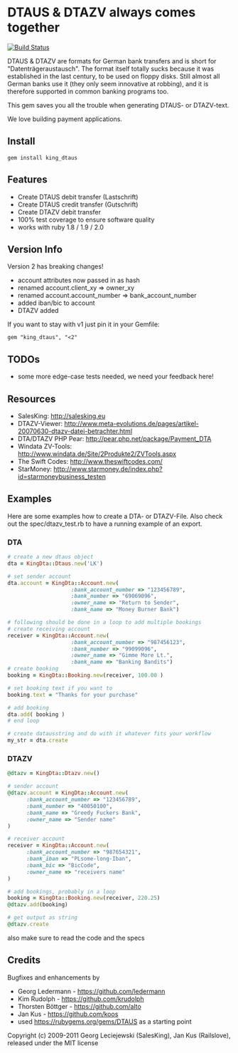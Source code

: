 # DTAUS & DTAZV always comes together

[![Build Status](https://secure.travis-ci.org/salesking/king_dtaus.png)](http://travis-ci.org/salesking/king_dtaus)

DTAUS & DTAZV are formats for German bank transfers and is short for
"Datenträgeraustausch". The format itself totally sucks because it was
established in the last century, to be used on floppy disks. Still almost
all German banks use it (they only seem innovative at robbing), and it is
therefore supported in common banking programs too.

This gem saves you all the trouble when generating DTAUS- or DTAZV-text.

We love building payment applications.

## Install

    gem install king_dtaus

## Features

* Create DTAUS debit transfer (Lastschrift)
* Create DTAUS credit transfer (Gutschrift)
* Create DTAZV debit transfer
* 100% test coverage to ensure software quality
* works with ruby 1.8 / 1.9 / 2.0

## Version Info

Version 2 has breaking changes!

* account attributes now passed in as hash
* renamed account.client_xy => owner_xy
* renamed account.account_number => bank_account_number
* added iban/bic to account
* DTAZV added

If you want to stay with v1 just pin it in your Gemfile:

    gem "king_dtaus", "<2"

## TODOs

* some more edge-case tests needed, we need your feedback here!

## Resources

* SalesKing: http://salesking.eu
* DTAZV-Viewer: http://www.meta-evolutions.de/pages/artikel-20070630-dtazv-datei-betrachter.html
* DTA/DTAZV PHP Pear: http://pear.php.net/package/Payment_DTA
* Windata ZV-Tools: http://www.windata.de/Site/2Produkte2/ZVTools.aspx
* The Swift Codes: http://www.theswiftcodes.com/
* StarMoney: http://www.starmoney.de/index.php?id=starmoneybusiness_testen

## Examples

Here are some examples how to create a DTA- or DTAZV-File. Also check out the spec/dtazv_test.rb to have a running example of an export.

### DTA

```ruby
# create a new dtaus object
dta = KingDta::Dtaus.new('LK')

# set sender account
dta.account = KingDta::Account.new(
                    :bank_account_number => "123456789",
                    :bank_number => "69069096",
                    :owner_name => "Return to Sender",
                    :bank_name => "Money Burner Bank")

# following should be done in a loop to add multiple bookings
# create receiving account
receiver = KingDta::Account.new(
                    :bank_account_number => "987456123",
                    :bank_number => "99099096",
                    :owner_name => "Gimme More Lt.",
                    :bank_name => "Banking Bandits")
# create booking
booking = KingDta::Booking.new(receiver, 100.00 )

# set booking text if you want to
booking.text = "Thanks for your purchase"

# add booking
dta.add( booking )
# end loop

# create datausstring and do with it whatever fits your workflow
my_str = dta.create

```
### DTAZV

```ruby
@dtazv = KingDta::Dtazv.new()

# sender account
@dtazv.account = KingDta::Account.new(
      :bank_account_number => "123456789",
      :bank_number => "40050100",
      :bank_name => "Greedy Fuckers Bank",
      :owner_name => "Sender name"
)

# receiver account
receiver = KingDta::Account.new(
      :bank_account_number => "987654321",
      :bank_iban => "PLsome-long-Iban",
      :bank_bic => "BicCode",
      :owner_name => "receivers name"
)

# add bookings, probably in a loop
booking = KingDta::Booking.new(receiver, 220.25)
@dtazv.add(booking)

# get output as string
@dtazv.create
```

also make sure to read the code and the specs

## Credits

Bugfixes and enhancements by

* Georg Ledermann - https://github.com/ledermann
* Kim Rudolph - https://github.com/krudolph
* Thorsten Böttger - https://github.com/alto
* Jan Kus - https://github.com/koos
* used https://rubygems.org/gems/DTAUS as a starting point

Copyright (c) 2009-2011 Georg Leciejewski (SalesKing), Jan Kus (Railslove), released under the MIT license
